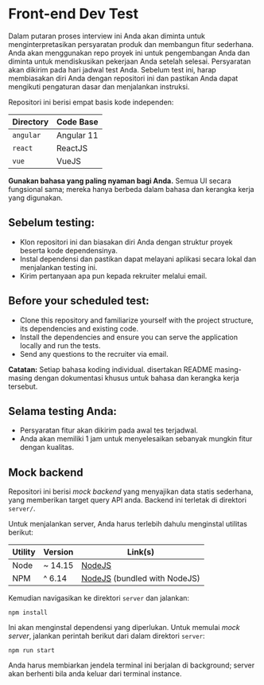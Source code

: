 # Front-end Dev Test

Dalam putaran proses interview ini Anda akan diminta untuk menginterpretasikan persyaratan produk dan membangun fitur sederhana. Anda akan menggunakan repo proyek ini untuk pengembangan Anda dan diminta untuk mendiskusikan pekerjaan Anda setelah selesai. Persyaratan akan dikirim pada hari jadwal test Anda. Sebelum test ini, harap membiasakan diri Anda dengan repositori ini dan pastikan Anda dapat mengikuti pengaturan dasar dan menjalankan instruksi.

Repositori ini berisi empat basis kode independen:

| Directory | Code Base |
|-----------|-----------|
| `angular` | Angular 11 |
| `react`    | ReactJS |
| `vue`      | VueJS |

**Gunakan bahasa yang paling nyaman bagi Anda.** Semua UI secara fungsional sama; mereka hanya berbeda dalam bahasa dan kerangka kerja yang digunakan.

## Sebelum testing:

* Klon repositori ini dan biasakan diri Anda dengan struktur proyek beserta kode dependensinya.
* Instal dependensi dan pastikan dapat melayani aplikasi secara lokal dan menjalankan testing ini.
* Kirim pertanyaan apa pun kepada rekruiter melalui email.

## Before your scheduled test:

* Clone this repository and familiarize yourself with the project structure, its dependencies and existing code.
* Install the dependencies and ensure you can serve the application locally and run the tests.
* Send any questions to the recruiter via email.

**Catatan:** Setiap bahasa koding individual. disertakan README masing-masing dengan dokumentasi khusus untuk bahasa dan kerangka kerja tersebut.

## Selama testing Anda:

* Persyaratan fitur akan dikirim pada awal tes terjadwal.
* Anda akan memiliki 1 jam untuk menyelesaikan sebanyak mungkin fitur dengan kualitas.


## Mock backend

Repositori ini berisi _mock backend_ yang menyajikan data statis sederhana, yang memberikan target query API anda. Backend ini terletak di direktori `server/`.

Untuk menjalankan server, Anda harus terlebih dahulu menginstal utilitas berikut:

| Utility | Version | Link(s) |
|------------|---------|---------|
| Node | ~ 14.15 | [NodeJS](https://nodejs.org/en/) |
| NPM | ^ 6.14 | [NodeJS](https://nodejs.org/en/) (bundled with NodeJS) |

Kemudian navigasikan ke direktori `server` dan jalankan:

```commandline
npm install
```
Ini akan menginstal dependensi yang diperlukan. Untuk memulai _mock server_, jalankan perintah berikut dari dalam direktori `server`:

```commandline
npm run start
```

Anda harus membiarkan jendela terminal ini berjalan di background; server akan berhenti bila anda keluar dari terminal instance.
